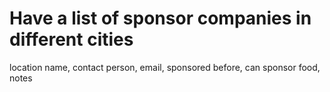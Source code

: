 # Have a list of sponsor companies in different cities

location
name, contact person, email, sponsored before, can sponsor food, notes